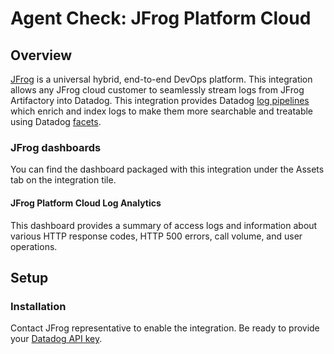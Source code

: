 # Agent Check: JFrog Platform Cloud

## Overview

[JFrog][1] is a universal hybrid, end-to-end DevOps platform. This integration allows any JFrog cloud customer to seamlessly stream logs from JFrog Artifactory into Datadog. This integration provides Datadog [log pipelines][2] which enrich and index logs to make them more searchable and treatable using Datadog [facets][3].

### JFrog dashboards

You can find the dashboard packaged with this integration under the Assets tab on the integration tile.

#### JFrog Platform Cloud Log Analytics
This dashboard provides a summary of access logs and information about various HTTP response codes, HTTP 500 errors, call volume, and user operations.

## Setup

### Installation

Contact JFrog representative to enable the integration. Be ready to provide your [Datadog API key][4].

[1]: https://jfrog.com/
[2]: https://docs.datadoghq.com/logs/log_configuration/pipelines/?tab=source
[3]: https://docs.datadoghq.com/logs/explorer/facets/
[4]: https://app.datadoghq.com/organization-settings/api-keys


